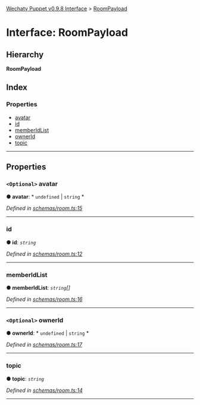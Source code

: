 [Wechaty Puppet v0.9.8 Interface](../README.md) > [RoomPayload](../interfaces/roompayload.md)

# Interface: RoomPayload

## Hierarchy

**RoomPayload**

## Index

### Properties

* [avatar](roompayload.md#avatar)
* [id](roompayload.md#id)
* [memberIdList](roompayload.md#memberidlist)
* [ownerId](roompayload.md#ownerid)
* [topic](roompayload.md#topic)

---

## Properties

<a id="avatar"></a>

### `<Optional>` avatar

**● avatar**: * `undefined` &#124; `string`
*

*Defined in [schemas/room.ts:15](https://github.com/Chatie/wechaty-puppet/blob/e056248/src/schemas/room.ts#L15)*

___
<a id="id"></a>

###  id

**● id**: *`string`*

*Defined in [schemas/room.ts:12](https://github.com/Chatie/wechaty-puppet/blob/e056248/src/schemas/room.ts#L12)*

___
<a id="memberidlist"></a>

###  memberIdList

**● memberIdList**: *`string`[]*

*Defined in [schemas/room.ts:16](https://github.com/Chatie/wechaty-puppet/blob/e056248/src/schemas/room.ts#L16)*

___
<a id="ownerid"></a>

### `<Optional>` ownerId

**● ownerId**: * `undefined` &#124; `string`
*

*Defined in [schemas/room.ts:17](https://github.com/Chatie/wechaty-puppet/blob/e056248/src/schemas/room.ts#L17)*

___
<a id="topic"></a>

###  topic

**● topic**: *`string`*

*Defined in [schemas/room.ts:14](https://github.com/Chatie/wechaty-puppet/blob/e056248/src/schemas/room.ts#L14)*

___

